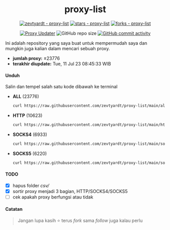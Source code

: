 <div align="center">

# proxy-list

  [![zevtyardt - proxy-list](https://img.shields.io/static/v1?label=zevtyardt&message=proxy-list&color=blue&logo=github)](https://github.com/zevtyardt/proxy-list "Go to GitHub repo")
  [![stars - proxy-list](https://img.shields.io/github/stars/zevtyardt/proxy-list?style=social)](https://github.com/zevtyardt/proxy-list)
  [![forks - proxy-list](https://img.shields.io/github/forks/zevtyardt/proxy-list?style=social)](https://github.com/zevtyardt/proxy-list)

  [![Proxy Updater](https://github.com/zevtyardt/proxy-list/workflows/Proxy%20Updater/badge.svg)](https://github.com/zevtyardt/proxy-list/actions?query=workflow:"Proxy+Updater")
  ![GitHub repo size](https://img.shields.io/github/repo-size/zevtyardt/proxy-list)
  [![GitHub commit activity](https://img.shields.io/github/commit-activity/m/zevtyardt/proxy-list?logo=commits)](https://github.com/zevtyardt/proxy-list/commits/main)

</div>

  Ini adalah repository yang saya buat untuk mempermudah saya dan mungkin juga kalian dalam mencari sebuah proxy.

  - **jumlah proxy:** ±23776
  - **terakhir diupdate:** Tue, 11 Jul 23 08:45:33 WIB

#### Unduh
  Salin dan tempel salah satu kode dibawah ke terminal
  - **ALL** (23776)
    ```bash
    curl https://raw.githubusercontent.com/zevtyardt/proxy-list/main/all.txt -o all.txt
    ```
  - **HTTP** (10623)
    ```bash
    curl https://raw.githubusercontent.com/zevtyardt/proxy-list/main/http.txt -o http.txt
    ```
  - **SOCKS4** (6933)
    ```bash
    curl https://raw.githubusercontent.com/zevtyardt/proxy-list/main/socks4.txt -o socks4.txt
    ```
  - **SOCKS5** (6220)
    ```bash
    curl https://raw.githubusercontent.com/zevtyardt/proxy-list/main/socks5.txt -o socks5.txt
    ```

#### TODO
  - [x] hapus folder *csv/*
  - [x] sortir proxy menjadi 3 bagian, HTTP/SOCKS4/SOCKS5
  - [ ] cek apakah proxy berfungsi atau tidak

#### Catatan
> Jangan lupa kasih ⭐ terus *fork* sama *follow* juga kalau perlu
